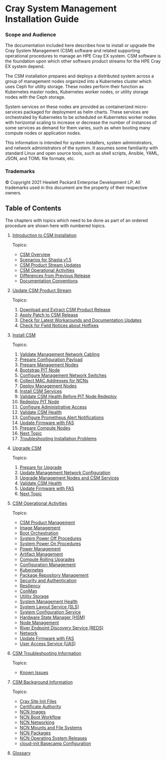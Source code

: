 # Cray System Management Installation Guide

### Scope and Audience

The documentation included here describes how to install or upgrade the Cray System Management (CSM)
software and related supporting operational procedures to manage an HPE Cray EX system. CSM software
is the foundation upon which other software product streams for the HPE Cray EX system depend.

The CSM installation prepares and deploys a distributed system across a group of management
nodes organized into a Kubernetes cluster which uses Ceph for utility storage. These nodes
perform their function as Kubernetes master nodes, Kubernetes worker nodes, or utility storage
nodes with the Ceph storage.

System services on these nodes are provided as containerized micro-services packaged for deployment
as helm charts. These services are orchestrated by Kubernetes to be scheduled on Kubernetes worker
nodes with horizontal scaling to increase or decrease the number of instances of some services as 
demand for them varies, such as when booting many compute nodes or application nodes.

This information is intended for system installers, system administrators, and network administrators
of the system. It assumes some familiarity with standard Linux and open source tools, such as shell
scripts, Ansible, YAML, JSON, and TOML file formats, etc.

### Trademarks

© Copyright 2021 Hewlett Packard Enterprise Development LP. All trademarks used in this document are the property of their respective owners.

## Table of Contents

The chapters with topics which need to be done as part of an ordered procedure are shown here with numbered topics.

1. [Introduction to CSM Installation](introduction/index.md)

   Topics:
   * [CSM Overview](introduction/index.md#csm_overview)
   * [Scenarios for Shasta v1.5](introduction/index.md#scenarios)
   * [CSM Product Stream Updates](introduction/index.md#product-stream-updates)
   * [CSM Operational Activities](introduction/index.md#operations)
   * [Differences from Previous Release](introduction/index.md#differences)
   * [Documentation Conventions](introduction/index.md#documentation_conventions)

1. [Update CSM Product Stream](update_product_stream/index.md)

   Topics:
   1. [Download and Extract CSM Product Release](update_product_stream/index.md#download-and-extract)
   1. [Apply Patch to CSM Release](update_product_stream/index.md#patch)
   1. [Check for Latest Workarounds and Documentation Updates](update_product_stream/index.md#workarounds)
   1. [Check for Field Notices about Hotfixes](update_product_stream/index.md#hotfixes)


1. [Install CSM](install/index.md)

   Topics:
   1. [Validate Management Network Cabling](install/index.md#validate_management_network_cabling)
   1. [Prepare Configuration Payload](install/index.md#prepare_configuration_payload)
   1. [Prepare Management Nodes](install/index.md#prepare_management_nodes)
   1. [Bootstrap PIT Node](install/index.md#bootstrap_pit_node)
   1. [Configure Management Network Switches](install/index.md#configure_management_network)
   1. [Collect MAC Addresses for NCNs](install/index.md#collect_mac_addresses_for_ncns)
   1. [Deploy Management Nodes](install/index.md#deploy_management_nodes)
   1. [Install CSM Services](install/index.md#install_csm_services)
   1. [Validate CSM Health Before PIT Node Redeploy](install/index.md#validate_csm_health_before_pit_redeploy)
   1. [Redeploy PIT Node](install/index.md#redeploy_pit_node)
   1. [Configure Administrative Access](install/index.md#configure_administrative_access)
   1. [Validate CSM Health](operations/validate_csm_health.md)
   1. [Configure Prometheus Alert Notifications](intall/index.md#configure_prometheus_alert_notifications)
   1. [Update Firmware with FAS](operations/firmware/Update_Firmware_with_FAS.md)
   1. [Prepare Compute Nodes](install/index.md#prepare_compute_nodes)
   1. [Next Topic](install/index.md#next_topic)
   1. [Troubleshooting Installation Problems](install/troubleshooting_installation.md)

1. [Upgrade CSM](upgrade/index.md)

   Topics:
   1. [Prepare for Upgrade](upgrade/index.md#prepare_for_upgrade)
   1. [Update Management Network Configuration](upgrade/index.md#update_management_network)
   1. [Upgrade Management Nodes and CSM Services](upgrade/index.md#upgrade_management_nodes_csm_services)
   1. [Validate CSM Health](upgrade/index.md#validate_csm_health)
   1. [Update Firmware with FAS](upgrade/index.md#update_firmware_with_fas)
   1. [Next Topic](upgrade/index.md#next_topic)

1. [CSM Operational Activities](operations/index.md)

   Topics:
   * [CSM Product Management](operations/index.md#csm-product-management)
   * [Image Management](operations/index.md#image-management)
   * [Boot Orchestration](operations/index.md#boot-orchestration)
   * [System Power Off Procedures](operations/index.md#system-power-off-procedures)
   * [System Power On Procedures](operations/index.md#system-power-on-procedures)
   * [Power Management](operations/index.md#power-management)
   * [Artifact Management](operations/index.md#artifact-management)
   * [Compute Rolling Upgrades](operations/index.md#compute-rolling-upgrades)
   * [Configuration Management](operations/index.md#configuration-management)
   * [Kubernetes](operations/index.md#kubernetes)
   * [Package Repository Management](operations/index.md#package-repository-management)
   * [Security and Authentication](operations/index.md#security-and-authentication)
   * [Resiliency](operations/index.md#resiliency)
   * [ConMan](operations/index.md#conman)
   * [Utility Storage](operations/index.md#utility-storage)
   * [System Management Health](operations/index.md#system-management-health)
   * [System Layout Service (SLS)](operations/index.md#system-layout-service-sls)
   * [System Configuration Service](operations/index.md#system-configuration-service)
   * [Hardware State Manager (HSM)](operations/index.md#hardware-state-manager-hsm)
   * [Node Management](operations/index.md#node-management)
   * [River Endpoint Discovery Service (REDS)](operations/index.md#river-endpoint-discovery-service-reds)
   * [Network](operations/index.md#network)
   * [Update Firmware with FAS](operations/index.md#update-firmware-with-fas)
   * [User Access Service (UAS)](operations/index.md#user-access-service-uas)

2. [CSM Troubleshooting Information](troubleshooting/index.md)

   Topics:
   * [Known Issues](troubleshooting/index.md#known-issues)

3. [CSM Background Information](background/index.md)

   Topics:
   * [Cray Site Init Files](background/cray_site_init_files.md)
   * [Certificate Authority](background/certificate_authority.md)
   * [NCN Images](background/ncn_images.md)
   * [NCN Boot Workflow](background/ncn_boot_workflow.md)
   * [NCN Networking](background/ncn_networking.md)
   * [NCN Mounts and File Systems](background/ncn_mounts_and_file_systems.md)
   * [NCN Packages](background/ncn_packages.md)
   * [NCN Operating System Releases](background/ncn_operating_system_releases.md)
   * [cloud-init Basecamp Configuration](background/cloud-init_basecamp_configuration.md)

4. [Glossary](glossary.md)
